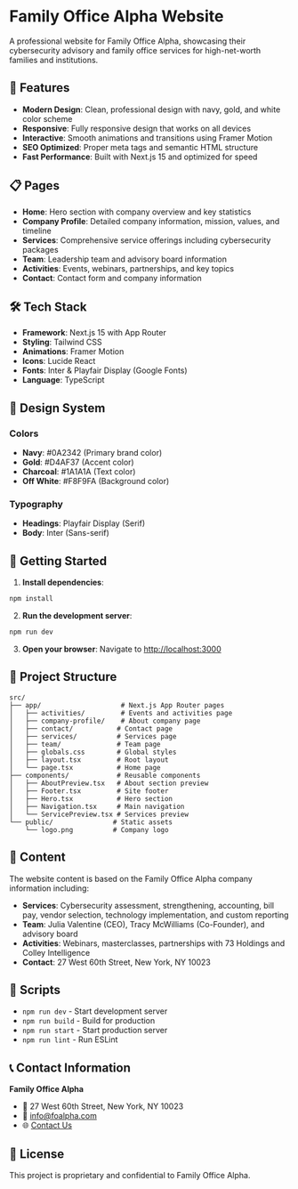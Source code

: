 # Family Office Alpha Website

A professional website for Family Office Alpha, showcasing their cybersecurity advisory and family office services for high-net-worth families and institutions.

## 🚀 Features

- **Modern Design**: Clean, professional design with navy, gold, and white color scheme
- **Responsive**: Fully responsive design that works on all devices
- **Interactive**: Smooth animations and transitions using Framer Motion
- **SEO Optimized**: Proper meta tags and semantic HTML structure
- **Fast Performance**: Built with Next.js 15 and optimized for speed

## 📋 Pages

- **Home**: Hero section with company overview and key statistics
- **Company Profile**: Detailed company information, mission, values, and timeline
- **Services**: Comprehensive service offerings including cybersecurity packages
- **Team**: Leadership team and advisory board information
- **Activities**: Events, webinars, partnerships, and key topics
- **Contact**: Contact form and company information

## 🛠 Tech Stack

- **Framework**: Next.js 15 with App Router
- **Styling**: Tailwind CSS
- **Animations**: Framer Motion
- **Icons**: Lucide React
- **Fonts**: Inter & Playfair Display (Google Fonts)
- **Language**: TypeScript

## 🎨 Design System

### Colors
- **Navy**: #0A2342 (Primary brand color)
- **Gold**: #D4AF37 (Accent color)
- **Charcoal**: #1A1A1A (Text color)
- **Off White**: #F8F9FA (Background color)

### Typography
- **Headings**: Playfair Display (Serif)
- **Body**: Inter (Sans-serif)

## 🚀 Getting Started

1. **Install dependencies**:
```bash
npm install
```

2. **Run the development server**:
```bash
npm run dev
```

3. **Open your browser**:
Navigate to [http://localhost:3000](http://localhost:3000)

## 📁 Project Structure

```
src/
├── app/                    # Next.js App Router pages
│   ├── activities/         # Events and activities page
│   ├── company-profile/    # About company page
│   ├── contact/           # Contact page
│   ├── services/          # Services page
│   ├── team/              # Team page
│   ├── globals.css        # Global styles
│   ├── layout.tsx         # Root layout
│   └── page.tsx           # Home page
├── components/            # Reusable components
│   ├── AboutPreview.tsx   # About section preview
│   ├── Footer.tsx         # Site footer
│   ├── Hero.tsx           # Hero section
│   ├── Navigation.tsx     # Main navigation
│   └── ServicePreview.tsx # Services preview
└── public/               # Static assets
    └── logo.png          # Company logo
```

## 📝 Content

The website content is based on the Family Office Alpha company information including:

- **Services**: Cybersecurity assessment, strengthening, accounting, bill pay, vendor selection, technology implementation, and custom reporting
- **Team**: Julia Valentine (CEO), Tracy McWilliams (Co-Founder), and advisory board
- **Activities**: Webinars, masterclasses, partnerships with 73 Holdings and Colley Intelligence
- **Contact**: 27 West 60th Street, New York, NY 10023

## 🔧 Scripts

- `npm run dev` - Start development server
- `npm run build` - Build for production
- `npm run start` - Start production server
- `npm run lint` - Run ESLint

## 📞 Contact Information

**Family Office Alpha**
- 📍 27 West 60th Street, New York, NY 10023
- 📧 info@foalpha.com
- 🌐 [Contact Us](https://www.foalpha.com/contact)

## 📄 License

This project is proprietary and confidential to Family Office Alpha.